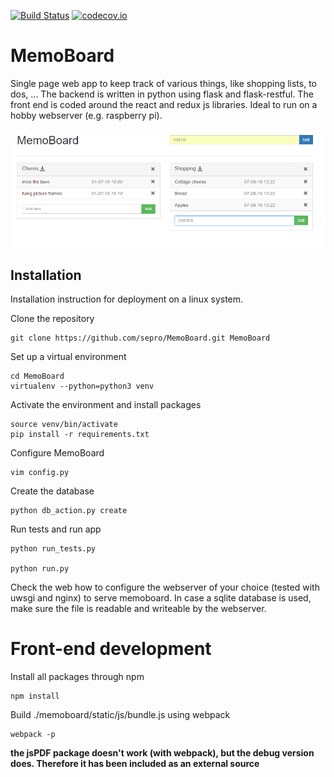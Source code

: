 [![Build Status](https://travis-ci.org/sepro/MemoBoard.svg?branch=master)](https://travis-ci.org/sepro/MemoBoard) [![codecov.io](https://codecov.io/github/sepro/MemoBoard/coverage.svg?precision=1)](https://codecov.io/github/sepro/MemoBoard/)

# MemoBoard

Single page web app to keep track of various things, like shopping lists, to dos, ... The backend is written in python
using flask and flask-restful. The front end is coded around the react and redux js libraries. Ideal to run on a hobby webserver 
(e.g. raspberry pi).


![MemoBoard main view](./docs/screenshots/main.png "MemoBoard")

## Installation

Installation instruction for deployment on a linux system. 

Clone the repository

    git clone https://github.com/sepro/MemoBoard.git MemoBoard
    
Set up a virtual environment
    
    cd MemoBoard
    virtualenv --python=python3 venv
    
Activate the environment and install packages

    source venv/bin/activate
    pip install -r requirements.txt
    
Configure MemoBoard

    vim config.py

Create the database

    python db_action.py create
    
Run tests and run app

    python run_tests.py
    
    python run.py
    
Check the web how to configure the webserver of your choice (tested with uwsgi and nginx) to serve memoboard. In case
a sqlite database is used, make sure the file is readable and writeable by the webserver.

# Front-end development

Install all packages through npm 

    npm install

Build ./memoboard/static/js/bundle.js using webpack

    webpack -p

**the jsPDF package doesn't work (with webpack), but the debug version does. Therefore it has been included as an external source**